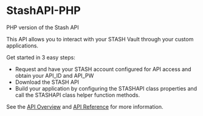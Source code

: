 # StashAPI-PHP
PHP version of the Stash API

This API allows you to interact with your STASH Vault through your custom applications.

Get started in 3 easy steps:
* Request and have your STASH account configured for API access and obtain your API_ID and API_PW
* Download the STASH API
* Build your application by configuring the STASHAPI class properties and call the STASHAPI class helper function methods.

See the [API Overview](https://www.stashbusiness.com/helpcenter/content/apioverview) and [API Reference](https://www.stashbusiness.com/helpcenter/content/apireference) for more information.
